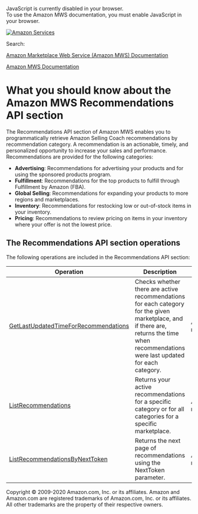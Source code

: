 <div id="MWSDX_noscript">

JavaScript is currently disabled in your browser.  
To use the Amazon MWS documentation, you must enable JavaScript in your
browser.

</div>

<div id="MWSDX_divtop">

[![Amazon
Services](https://images-na.ssl-images-amazon.com/images/G/08/mwsportal/fr_FR/amazonservices.gif "Amazon Services")](http://services.amazon.fr)

<div id="MWSDX_search">

<span id="MWSDX_searchlbl">Search:</span>

</div>

  
<span id="MWSDX_titlebar">[Amazon Marketplace Web Service (Amazon MWS)
Documentation](https://developer.amazonservices.fr/gp/mws/docs.html)</span>

</div>

<div id="MWSDX_divbottom">

<div id="MWSDX_divleft">

<div id="MWSDX_toc">

</div>

</div>

<div id="MWSDX_divright">

<div id="MWSDX_content">

<span id="MWSDX_breadcrumbs">[Amazon MWS
Documentation](https://developer.amazonservices.fr/gp/mws/docs.html)</span>

<div id="Recommendations_Overview" class="nested0">

What you should know about the Amazon MWS Recommendations API section
=====================================================================

<div class="body">

The <span class="ph">Recommendations API section</span> of <span
class="ph">Amazon MWS</span> enables you to programmatically retrieve
Amazon Selling Coach recommendations by recommendation category. A
recommendation is an actionable, timely, and personalized opportunity to
increase your sales and performance. Recommendations are provided for
the following categories:

-   **Advertising**: Recommendations for advertising your products and
    for using the sponsored products program.
-   **Fulfillment**: Recommendations for the top products to fulfill
    through Fulfillment by Amazon (FBA).
-   **Global Selling**: Recommendations for expanding your products to
    more regions and marketplaces.
-   **Inventory**: Recommendations for restocking low or out-of-stock
    items in your inventory.
-   **Pricing**: Recommendations to review pricing on items in your
    inventory where your offer is not the lowest price.

<div id="Recommendations_Overview__RecommendationsOperations"
class="section">

The <span class="ph">Recommendations API section</span> operations
------------------------------------------------------------------

The following operations are included in the <span
class="ph">Recommendations API section</span>:

<div class="tablenoborder">

| Operation                                                                                                                                                                                                                                                                                                                   | Description                                                                                                                                                                                                       | Availability                              |
|-----------------------------------------------------------------------------------------------------------------------------------------------------------------------------------------------------------------------------------------------------------------------------------------------------------------------------|-------------------------------------------------------------------------------------------------------------------------------------------------------------------------------------------------------------------|-------------------------------------------|
| <a href="Recommendations_GetLastUpdatedTimeForRecommendations.md" class="xref" title="Checks whether there are active recommendations for each category for the given marketplace, and if there are, returns the time when recommendations were last updated for each category.">GetLastUpdatedTimeForRecommendations</a> | <span class="ph">Checks whether there are active recommendations for each category for the given marketplace, and if there are, returns the time when recommendations were last updated for each category.</span> | <span class="ph">All marketplaces.</span> |
| <a href="Recommendations_ListRecommendations.md" class="xref" title="Returns your active recommendations for a specific category or for all categories for a specific marketplace.">ListRecommendations</a>                                                                                                               | <span class="ph">Returns your active recommendations for a specific category or for all categories for a specific marketplace.</span>                                                                             | <span class="ph">All marketplaces.</span> |
| <a href="Recommendations_ListRecommendationsByNextToken.md" class="xref" title="Returns the next page of recommendations using the NextToken parameter.">ListRecommendationsByNextToken</a>                                                                                                                               | <span class="ph">Returns the next page of recommendations using the <span class="keyword parmname">NextToken</span> parameter.</span>                                                                             | <span class="ph">All marketplaces.</span> |

</div>

</div>

</div>

</div>

<div id="MWSDX_footer">

Copyright © 2009-2020 Amazon.com, Inc. or its affiliates. Amazon and
Amazon.com are registered trademarks of Amazon.com, Inc. or its
affiliates. All other trademarks are the property of their respective
owners.

</div>

</div>

</div>

<div style="clear: both;">

</div>

</div>
